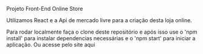 Projeto Front-End Online Store

Utilizamos React e a Api de mercado livre para a criação desta loja online.

Para rodar localmente faça o clone deste repositório e após isso use o 'npm install' para instalar dependencias necessárias e o 'npm start' para iniciar a aplicação. Ou acesse pelo site aqui
